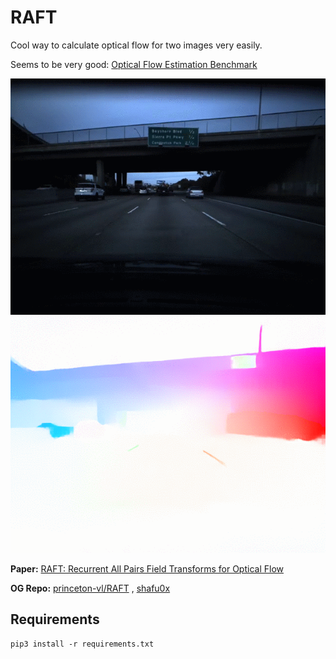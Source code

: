 # RAFT

Cool way to calculate optical flow for two images very easily.

Seems to be very good: [Optical Flow Estimation Benchmark](https://paperswithcode.com/sota/optical-flow-estimation-on-sintel-clean)

![Example](data/images.gif)
![Example](data/of.gif)

**Paper:** [RAFT: Recurrent All Pairs Field Transforms for Optical Flow](https://arxiv.org/pdf/2003.12039)

**OG Repo:** [princeton-vl/RAFT](https://github.com/princeton-vl/RAFT) , [shafu0x](https://github.com/shafu0x/opical-flow-estimation-with-RAFT)


## Requirements
```Shell
pip3 install -r requirements.txt
```
